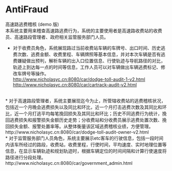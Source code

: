 # AntiFraud
高速路逃费稽核 (demo 版) <br>
本系统主要用来稽查高速路逃费行为，系统的主要使用者是高速路收费站的收费员、高速路段管理者、政府相关监管服务部门人员。<br>
* 对于收费员角色，系统展现路过当前收费站车辆的车牌号、出口时间、历史逃费次数、逃费金额、收费里程、车辆牌照等基本信息，并对本次车辆是否有逃费嫌疑做出预判，解析车辆的出入口位置信息、行使轨迹与导航路径的对比，轨迹上到达每一点的时间等信息，工作人员可以对车辆做出车辆逃费标记、修改车牌号等操作。<br>
http://www.nicholasyc.cn:8080/car/dodge-toll-audit-1-v2.html <br>
http://www.nicholasyc.cn:8080/car/cartrack-audit-v2.html
<br>
* 对于高速路段管理者，系统主要展现迄今为止，所管辖收费站的逃费稽核状况，包括近一个月晚会逃费损失以及同比和环比，近一个月打击逃费次数及其同比和环比，近一个月打逃平均每笔挽回损失及其同比和环比；历史不同逃费行为统计，挽回逃费损失和报警损失金额历史走势；分收费站和分收费员展示逃费处置次数、挽回损失金额、报警处置率等。从整体衡量该区域逃费稽核业绩，方便管理。<br>
http://www.nicholasyc.cn:8080/car/dodge-toll-audit-owner-v2.html
<br>
* 对于监管服务部门人员角色，系统主要展示etc客车的行驶信息，包括一段时间内该车所经过的路段，收费站，收费里程，行使时间，平均速度、实时地理位置等信息，在显示车辆轨迹和规划轨迹时，根据车辆定位的时间间隔和计算行使速度将路径进行分段处理。<br>
http://www.nicholasyc.cn:8080/car/government_admin.html
